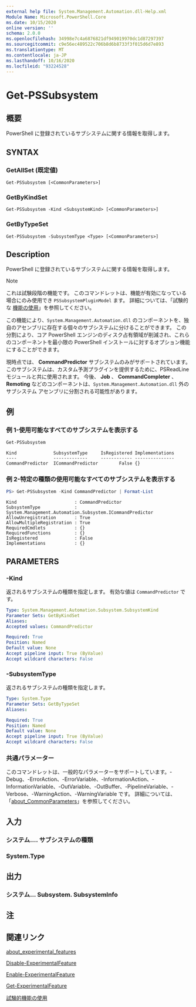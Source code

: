 ```yaml
---
external help file: System.Management.Automation.dll-Help.xml
Module Name: Microsoft.PowerShell.Core
ms.date: 10/15/2020
online version: ''
schema: 2.0.0
ms.openlocfilehash: 34998e7c4a6876821df949019970dc1d87297397
ms.sourcegitcommit: c9e56ec489522c706b8d6b8733f3f015d6d7e893
ms.translationtype: MT
ms.contentlocale: ja-JP
ms.lasthandoff: 10/16/2020
ms.locfileid: "93224528"
---
```

# Get-PSSubsystem

## 概要
PowerShell に登録されているサブシステムに関する情報を取得します。

## SYNTAX

### GetAllSet (既定値)

```
Get-PSSubsystem [<CommonParameters>]
```

### GetByKindSet

```
Get-PSSubsystem -Kind <SubsystemKind> [<CommonParameters>]
```

### GetByTypeSet

```
Get-PSSubsystem -SubsystemType <Type> [<CommonParameters>]
```

## Description

PowerShell に登録されているサブシステムに関する情報を取得します。

> [!NOTE]
> これは試験段階の機能です。 このコマンドレットは、機能が有効になっている場合にのみ使用でき `PSSubsystemPluginModel` ます。 詳細については、「試験的な [機能の使用](/powershell/scripting/learn/experimental-features)」を参照してください。

この機能により、`System.Management.Automation.dll` のコンポーネントを、独自のアセンブリに存在する個々のサブシステムに分けることができます。 この分割により、コア PowerShell エンジンのディスク占有領域が削減され、これらのコンポーネントを最小限の PowerShell インストールに対するオプション機能にすることができます。

現時点では、 **CommandPredictor** サブシステムのみがサポートされています。 このサブシステムは、カスタム予測プラグインを提供するために、PSReadLine モジュールと共に使用されます。 今後、 **Job** 、 **CommandCompleter** 、 **Remoting** などのコンポーネントは、`System.Management.Automation.dll` 外のサブシステム アセンブリに分割される可能性があります。

## 例

### 例 1-使用可能なすべてのサブシステムを表示する

```powershell
Get-PSSubsystem
```

```Output
Kind              SubsystemType     IsRegistered Implementations
----              -------------     ------------ ---------------
CommandPredictor  ICommandPredictor        False {}
```

### 例 2-特定の種類の使用可能なすべてのサブシステムを表示する

```powershell
PS> Get-PSSubsystem -Kind CommandPredictor | Format-List
```

```Output
Kind                      : CommandPredictor
SubsystemType             : System.Management.Automation.Subsystem.ICommandPredictor
AllowUnregistration       : True
AllowMultipleRegistration : True
RequiredCmdlets           : {}
RequiredFunctions         : {}
IsRegistered              : False
Implementations           : {}
```

## PARAMETERS

### -Kind


返されるサブシステムの種類を指定します。 有効な値は `CommandPredictor` です。

```yaml
Type: System.Management.Automation.Subsystem.SubsystemKind
Parameter Sets: GetByKindSet
Aliases:
Accepted values: CommandPredictor

Required: True
Position: Named
Default value: None
Accept pipeline input: True (ByValue)
Accept wildcard characters: False
```

### -SubsystemType

返されるサブシステムの種類を指定します。

```yaml
Type: System.Type
Parameter Sets: GetByTypeSet
Aliases:

Required: True
Position: Named
Default value: None
Accept pipeline input: True (ByValue)
Accept wildcard characters: False
```

### 共通パラメーター

このコマンドレットは、一般的なパラメーターをサポートしています。-Debug、-ErrorAction、-ErrorVariable、-InformationAction、-InformationVariable、-OutVariable、-OutBuffer、-PipelineVariable、-Verbose、-WarningAction、-WarningVariable です。 詳細については、「[about_CommonParameters](http://go.microsoft.com/fwlink/?LinkID=113216)」を参照してください。

## 入力

### システム.... サブシステムの種類

### System.Type

## 出力

### システム... Subsystem. SubsystemInfo

## 注

## 関連リンク

[about_experimental_features](about/about_experimental_features.md)

[Disable-ExperimentalFeature](Disable-ExperimentalFeature.md)

[Enable-ExperimentalFeature](Get-ExperimentalFeature.md)

[Get-ExperimentalFeature](Get-ExperimentalFeature.md)

[試験的機能の使用](/powershell/scripting/learn/experimental-features)
